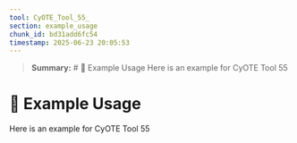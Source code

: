 ```yaml
---
tool: CyOTE_Tool_55_
section: example_usage
chunk_id: bd31add6fc54
timestamp: 2025-06-23 20:05:53
---
```


> **Summary:** # 🧪 Example Usage  Here is an example for CyOTE Tool 55

# 🧪 Example Usage

Here is an example for CyOTE Tool 55